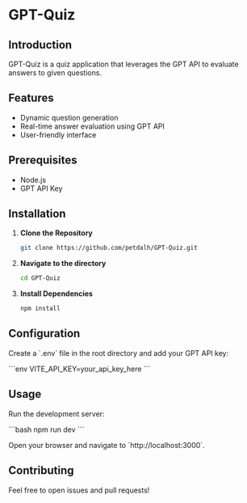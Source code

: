 # GPT-Quiz

## Introduction
GPT-Quiz is a quiz application that leverages the GPT API to evaluate answers to given questions.

## Features
- Dynamic question generation
- Real-time answer evaluation using GPT API
- User-friendly interface

## Prerequisites
- Node.js
- GPT API Key

## Installation

1. **Clone the Repository**
    ```bash
    git clone https://github.com/petdalh/GPT-Quiz.git
    ```
   
2. **Navigate to the directory**
    ```bash
    cd GPT-Quiz
    ```

3. **Install Dependencies**
    ```bash
    npm install
    ```

## Configuration

Create a \`.env\` file in the root directory and add your GPT API key:

\`\`\`env
VITE_API_KEY=your_api_key_here
\`\`\`

## Usage

Run the development server:

\`\`\`bash
npm run dev
\`\`\`

Open your browser and navigate to \`http://localhost:3000\`.

## Contributing
Feel free to open issues and pull requests!
